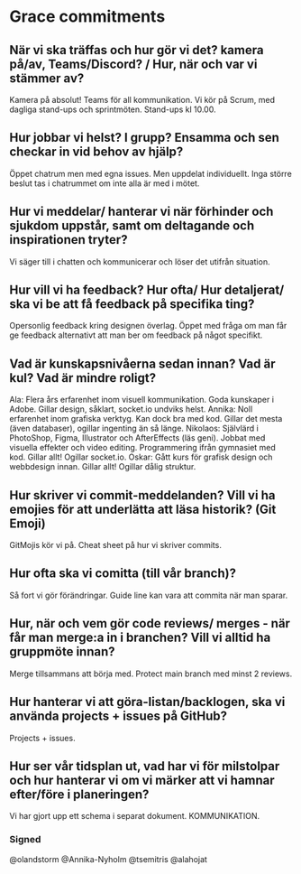 # Grace commitments

## När vi ska träffas och hur gör vi det? kamera på/av, Teams/Discord? / Hur, när och var vi stämmer av?

Kamera på absolut!
Teams för all kommunikation.
Vi kör på Scrum, med dagliga stand-ups och sprintmöten.
Stand-ups kl 10.00.

## Hur jobbar vi helst? I grupp? Ensamma och sen checkar in vid behov av hjälp?

Öppet chatrum men med egna issues. Men uppdelat individuellt. Inga större beslut tas i chatrummet om inte alla är med i mötet.

## Hur vi meddelar/ hanterar vi när förhinder och sjukdom uppstår, samt om deltagande och inspirationen tryter?

Vi säger till i chatten och kommunicerar och löser det utifrån situation.

## Hur vill vi ha feedback? Hur ofta/ Hur detaljerat/ ska vi be att få feedback på specifika ting?

Opersonlig feedback kring designen överlag.
Öppet med fråga om man får ge feedback alternativt att man ber om feedback på något specifikt.

## Vad är kunskapsnivåerna sedan innan? Vad är kul? Vad är mindre roligt?

Ala: Flera års erfarenhet inom visuell kommunikation. Goda kunskaper i Adobe. Gillar design, såklart, socket.io undviks helst.
Annika: Noll erfarenhet inom grafiska verktyg. Kan dock bra med kod. Gillar det mesta (även databaser), ogillar ingenting än så länge.
Nikolaos: Självlärd i PhotoShop, Figma, Illustrator och AfterEffects (läs geni). Jobbat med visuella effekter och video editing. Programmering ifrån gymnasiet med kod. Gillar allt! Ogillar socket.io.
Oskar: Gått kurs för grafisk design och webbdesign innan. Gillar allt! Ogillar dålig struktur.

## Hur skriver vi commit-meddelanden? Vill vi ha emojies för att underlätta att läsa historik? (Git Emoji)

GitMojis kör vi på.
Cheat sheet på hur vi skriver commits.

## Hur ofta ska vi comitta (till vår branch)?

Så fort vi gör förändringar. Guide line kan vara att commita när man sparar.

## Hur, när och vem gör code reviews/ merges - när får man merge:a in i branchen? Vill vi alltid ha gruppmöte innan?

Merge tillsammans att börja med. Protect main branch med minst 2 reviews.

## Hur hanterar vi att göra-listan/backlogen, ska vi använda projects + issues på GitHub?

Projects + issues.

## Hur ser vår tidsplan ut, vad har vi för milstolpar och hur hanterar vi om vi märker att vi hamnar efter/före i planeringen?

Vi har gjort upp ett schema i separat dokument. KOMMUNIKATION.

### Signed

@olandstorm
@Annika-Nyholm
@tsemitris
@alahojat
